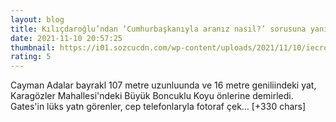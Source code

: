 ```yaml
--- 
layout: blog
title: Kılıçdaroğlu’ndan ‘Cumhurbaşkanıyla aranız nasıl?’ sorusuna yanıt: Hiç merak etmeyin…
date: 2021-11-10 20:57:25
thumbnail: https://i01.sozcucdn.com/wp-content/uploads/2021/11/10/iecrop/kk3_16_9_1636577691-670x371.jpg
rating: 5
---
```

Cayman Adalar bayrakl 107 metre uzunluunda ve 16 metre geniliindeki yat, Karagözler Mahallesi'ndeki Büyük Boncuklu Koyu önlerine demirledi.
Gates'in lüks yatn görenler, cep telefonlaryla fotoraf çek… [+330 chars]